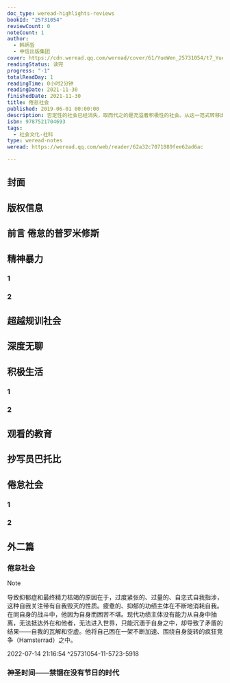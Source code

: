 ```yaml
---
doc_type: weread-highlights-reviews
bookId: "25731054"
reviewCount: 0
noteCount: 1
author:
  - 韩炳哲
  - 中信出版集团
cover: https://cdn.weread.qq.com/weread/cover/61/YueWen_25731054/t7_YueWen_25731054.jpg
readingStatus: 读完
progress: "-1"
totalReadDay: 1
readingTime: 0小时2分钟
readingDate: 2021-11-30
finishedDate: 2021-11-30
title: 倦怠社会
published: 2019-06-01 00:00:00
description: 否定性的社会已经消失，取而代之的是充溢着积极性的社会。从这一范式转移出发，韩炳哲展示了当今社会的病理形态，其中包括抑郁症、注意力缺乏症、过劳症等精神疾病。它们不是传染病，而是梗阻症；不是由否定性的、免疫学上的他者导致，而是源于过量的肯定性。因此，一切免疫学式预防和抵抗措施都失效了。作者的论述终以一个社会愿景结束，他有意赋予其一个含有歧义的名称“倦怠社会”。其中，生命变成了生存，生存导向对健康的狂热崇拜，健康带来了疾病和僵死。失去了死亡的否定性，生命自身僵化成为死亡。一部为当下全球化时代做出诊断的重要作品。
isbn: 9787521704693
tags:
  - 社会文化-社科
type: weread-notes
weread: https://weread.qq.com/web/reader/62a32c7071889fee62ad6ac

---
```



## 封面

## 版权信息

## 前言 倦怠的普罗米修斯

## 精神暴力

### 1

### 2

## 超越规训社会

## 深度无聊

## 积极生活

### 1

### 2

## 观看的教育

## 抄写员巴托比

## 倦怠社会

### 1

### 2

## 外二篇

### 倦怠社会

> [!NOTE] 
> 导致抑郁症和最终精力枯竭的原因在于，过度紧张的、过量的、自恋式自我指涉，这种自我关注带有自我毁灭的性质。疲惫的、抑郁的功绩主体在不断地消耗自我。在同自身的战斗中，他因为自身而困苦不堪。现代功绩主体没有能力从自身中抽离，无法抵达外在和他者，无法进入世界，只能沉湎于自身之中，却导致了矛盾的结果——自我的瓦解和空虚。他将自己困在一架不断加速、围绕自身旋转的疯狂竞争（Hamsterrad）之中。
> 
> 2022-07-14 21:16:54 ^25731054-11-5723-5918

### 神圣时间——禁锢在没有节日的时代

